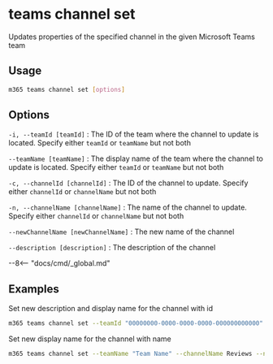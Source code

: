 # teams channel set

Updates properties of the specified channel in the given Microsoft Teams team

## Usage

```sh
m365 teams channel set [options]
```

## Options

`-i, --teamId [teamId]`
: The ID of the team where the channel to update is located. Specify either `teamId` or `teamName` but not both

`--teamName [teamName]`
: The display name of the team where the channel to update is located. Specify either `teamId` or `teamName` but not both

`-c, --channelId [channelId]`
: The ID of the channel to update. Specify either `channelId` or `channelName` but not both

`-n, --channelName [channelName]`
: The name of the channel to update. Specify either `channelId` or `channelName` but not both

`--newChannelName [newChannelName]`
: The new name of the channel

`--description [description]`
: The description of the channel

--8<-- "docs/cmd/_global.md"

## Examples
  
Set new description and display name for the channel with id

```sh
m365 teams channel set --teamId "00000000-0000-0000-0000-000000000000" --channelId 19:f3dcbb1674574677abcae89cb626f1e6@thread.skype --newChannelName Projects --description "Channel for new projects"
```

Set new display name for the channel with name

```sh
m365 teams channel set --teamName "Team Name" --channelName Reviews --newChannelName Projects
```

